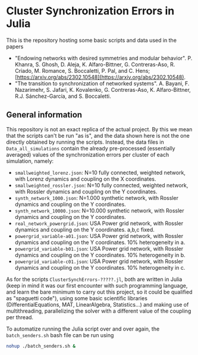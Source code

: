 # Cluster Synchronization Errors in Julia

This is the repository hosting some basic scripts and data used in the papers
- "Endowing networks with desired symmetries and modular behavior". P. Khanra, S. Ghosh, D. Aleja, K. Alfaro-Bittner, G. Contreras-Aso, R. Criado, M. Romance, S. Boccaletti, P. Pal, and C. Hens; [https://arxiv.org/abs/2302.10548](https://arxiv.org/abs/2302.10548).
- "The transition to synchronization of networked systems". A. Bayani, F. Nazarimehr, S. Jafari, K. Kovalenko, G. Contreras-Aso, K. Alfaro-Bittner, R.J. Sánchez-Garcı́a, and S. Boccaletti.

## General information

This repository is not an exact replica of the actual project. By this we mean that the scripts can't be run "as is", and the data shown here is not the one directly obtained by running the scripts. Instead, the data files in `Data_all_simulations` contain the already pre-processed (essentially averaged) values of the synchronization errors per cluster of each simulation, namely:
- `smallweighted_lorenz.json`: N=10 fully connected, weighted network, with Lorenz dynamics and coupling on the X coordinates.
- `smallweighted_rossler.json`: N=10 fully connected, weighted network, with Rossler dynamics and coupling on the Y coordinates.
- `synth_network_1000.json`: N=1.000 synthetic network, with Rossler dynamics and coupling on the Y coordinates.
- `synth_network_10000.json`: N=10.000 synthetic network, with Rossler dynamics and coupling on the Y coordinates.
- `real_network_powergrid.json`: USA Power grid network, with Rossler dynamics and coupling on the Y coordinates. a,b,c fixed.
- `powergrid_variable-a01.json`: USA Power grid network, with Rossler dynamics and coupling on the Y coordinates. 10% heterogeneity in a.
- `powergrid_variable-b01.json`: USA Power grid network, with Rossler dynamics and coupling on the Y coordinates. 10% heterogeneity in b.
- `powergrid_variable-c01.json`: USA Power grid network, with Rossler dynamics and coupling on the Y coordinates. 10% heterogeneity in c.

As for the scripts `ClusterSynchErrors-?????.jl`, both are written in Julia (keep in mind it was our first encounter with such programming language, and learn the bare minimum to carry out this project, so it could be qualified as "spaguetti code"), using some basic scientific libraries (DifferentialEquations, MAT, LinearAlgebra, Statistics...) and making use of multithreading, parallelizing the solver with a different value of the coupling per thread. 

To automatize running the Julia script over and over again, the `batch_senders.sh` bash file can be run using
```bash
nohup ./batch_senders.sh &
```